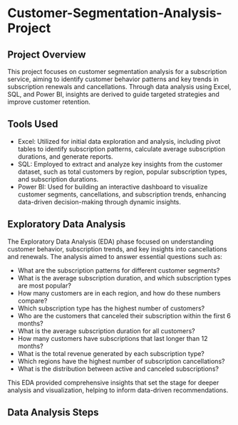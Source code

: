# Customer-Segmentation-Analysis-Project

## Project Overview
This project focuses on customer segmentation analysis for a subscription service, aiming to identify customer behavior patterns and key trends in subscription renewals and cancellations. Through data analysis using Excel, SQL, and Power BI, insights are derived to guide targeted strategies and improve customer retention.

## Tools Used

- Excel: Utilized for initial data exploration and analysis, including pivot tables to identify subscription patterns, calculate average subscription durations, and generate reports.
- SQL: Employed to extract and analyze key insights from the customer dataset, such as total customers by region, popular subscription types, and subscription durations.
- Power BI: Used for building an interactive dashboard to visualize customer segments, cancellations, and subscription trends, enhancing data-driven decision-making through dynamic insights.

## Exploratory Data Analysis

The Exploratory Data Analysis (EDA) phase focused on understanding customer behavior, subscription trends, and key insights into cancellations and renewals. The analysis aimed to answer essential questions such as:

- What are the subscription patterns for different customer segments?
- What is the average subscription duration, and which subscription types are most popular?
- How many customers are in each region, and how do these numbers compare?
- Which subscription type has the highest number of customers?
- Who are the customers that canceled their subscription within the first 6 months?
- What is the average subscription duration for all customers?
- How many customers have subscriptions that last longer than 12 months?
- What is the total revenue generated by each subscription type?
- Which regions have the highest number of subscription cancellations?
- What is the distribution between active and canceled subscriptions?

This EDA provided comprehensive insights that set the stage for deeper analysis and visualization, helping to inform data-driven recommendations.

## Data Analysis Steps













